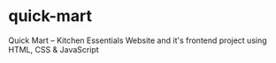 # quick-mart

Quick Mart – Kitchen Essentials Website and it's frontend project using HTML, CSS & JavaScript
